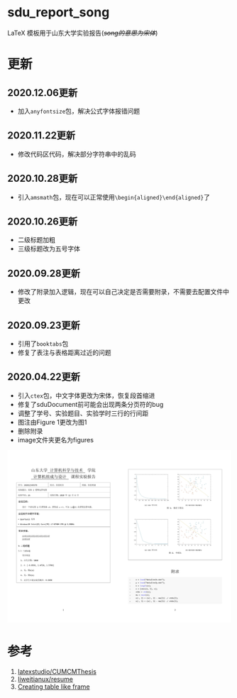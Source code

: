 # sdu_report_song

LaTeX 模板用于山东大学实验报告(*~~song的意思为宋体~~*)

# 更新

## 2020.12.06更新

+ 加入`anyfontsize`包，解决公式字体报错问题

## 2020.11.22更新

+ 修改代码区代码，解决部分字符串中的乱码

## 2020.10.28更新
+ 引入`amsmath`包，现在可以正常使用`\begin{aligned}\end{aligned}`了

## 2020.10.26更新
+ 二级标题加粗
+ 三级标题改为五号字体

## 2020.09.28更新

+ 修改了附录加入逻辑，现在可以自己决定是否需要附录，不需要去配置文件中更改

## 2020.09.23更新

+ 引用了`booktabs`包
+ 修复了表注与表格距离过近的问题

## 2020.04.22更新

+ 引入`ctex`包，中文字体更改为宋体，恢复段首缩进
+ 修复了sduDocument前可能会出现两条分页符的bug
+ 调整了学号、实验题目、实验学时三行的行间距
+ 图注由Figure 1更改为图1
+ 删除附录
+ image文件夹更名为figures

![demo](figures/demo.jpg)

# 参考

1. [latexstudio/CUMCMThesis](https://github.com/latexstudio/CUMCMThesis)
2. [liweitianux/resume](https://github.com/liweitianux/resume)
3. [Creating table like frame](https://tex.stackexchange.com/questions/440009/creating-table-like-frame)

